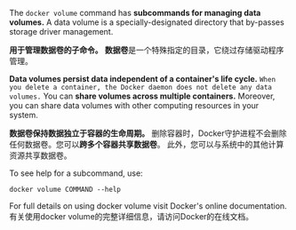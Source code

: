 
The `docker volume` command has **subcommands for managing data volumes.** A data
volume is a specially-designated directory that by-passes storage driver
management.

**用于管理数据卷的子命令。**
**数据卷**是一个特殊指定的目录，它绕过存储驱动程序管理。

**Data volumes persist data independent of a container's life cycle.** `When you
delete a container, the Docker daemon does not delete any data volumes.` You can
**share volumes across multiple containers.** Moreover, you can share data volumes
with other computing resources in your system.

**数据卷保持数据独立于容器的生命周期。**
删除容器时，Docker守护进程不会删除任何数据卷。您可以**跨多个容器共享数据卷**。
此外，您可以与系统中的其他计算资源共享数据卷。

To see help for a subcommand, use:

    docker volume COMMAND --help

For full details on using docker volume visit Docker's online documentation.
有关使用docker volume的完整详细信息，请访问Docker的在线文档。
